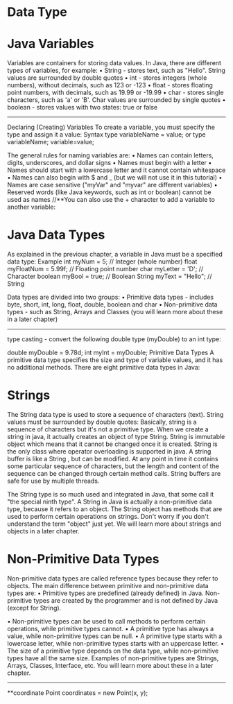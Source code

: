 # Data Type
# Java Variables
Variables are containers for storing data values. 
In Java, there are different types of variables, for example:
•	String - stores text, such as "Hello". String values are surrounded by double quotes
•	int - stores integers (whole numbers), without decimals, such as 123 or -123
•	float - stores floating point numbers, with decimals, such as 19.99 or -19.99
•	char - stores single characters, such as 'a' or 'B'. Char values are surrounded by single quotes
•	boolean - stores values with two states: true or false
________________________________________
Declaring (Creating) Variables
To create a variable, you must specify the type and assign it a value:
Syntax
type variableName = value; or
type variableName;
variable=value;

The general rules for naming variables are:
•	Names can contain letters, digits, underscores, and dollar signs
•	Names must begin with a letter
•	Names should start with a lowercase letter and it cannot contain whitespace
•	Names can also begin with $ and _ (but we will not use it in this tutorial)
•	Names are case sensitive ("myVar" and "myvar" are different variables)
•	Reserved words (like Java keywords, such as int or boolean) cannot be used as names
//**You can also use the + character to add a variable to another variable:

# Java Data Types
As explained in the previous chapter, a variable in Java must be a specified data type:
Example
int myNum = 5;               // Integer (whole number)
float myFloatNum = 5.99f;    // Floating point number
char myLetter = 'D';         // Character
boolean myBool = true;       // Boolean
String myText = "Hello";     // String

Data types are divided into two groups:
•	Primitive data types - includes byte, short, int, long, float, double, boolean and char
•	Non-primitive data types - such as String, Arrays and Classes (you will learn more about these in a later chapter)
________________________________________

type casting - convert the following double type (myDouble) to an int type:

double myDouble = 9.78d;
int myInt =   myDouble;
Primitive Data Types
A primitive data type specifies the size and type of variable values, and it has no additional methods.
There are eight primitive data types in Java:

# Strings
The String data type is used to store a sequence of characters (text). String values must be surrounded by double quotes:
Basically, string is a sequence of characters but it's not a primitive type. When we create a string in java, it actually creates an object of type String. String is immutable object which means that it cannot be changed once it is created. String is the only class where operator overloading is supported in java.
A string buffer is like a String , but can be modified. At any point in time it contains some particular sequence of characters, but the length and content of the sequence can be changed through certain method calls. String buffers are safe for use by multiple threads.

The String type is so much used and integrated in Java, that some call it "the special ninth type".
A String in Java is actually a non-primitive data type, because it refers to an object. The String object has methods that are used to perform certain operations on strings. Don't worry if you don't understand the term "object" just yet. We will learn more about strings and objects in a later chapter.


# Non-Primitive Data Types
Non-primitive data types are called reference types because they refer to objects.
The main difference between primitive and non-primitive data types are:
•	Primitive types are predefined (already defined) in Java. Non-primitive types are created by the programmer and is not defined by Java (except for String).

•	Non-primitive types can be used to call methods to perform certain operations, while primitive types cannot.
•	A primitive type has always a value, while non-primitive types can be null.
•	A primitive type starts with a lowercase letter, while non-primitive types starts with an uppercase letter.
•	The size of a primitive type depends on the data type, while non-primitive types have all the same size.
Examples of non-primitive types are Strings, Arrays, Classes, Interface, etc. You will learn more about these in a later chapter.
________________________________________
**coordinate
Point coordinates = new Point(x, y);


